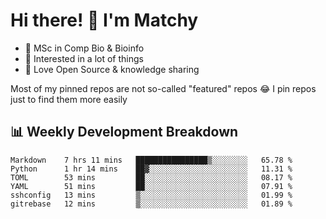 # Hi there! 👋 I'm Matchy

- 🧬 MSc in Comp Bio & Bioinfo
- 🎈 Interested in a lot of things
- 💜 Love Open Source & knowledge sharing

Most of my pinned repos are not so-called "featured" repos 😂 I pin repos just to find them more easily

## 📊 Weekly Development Breakdown

<!--START_SECTION:waka-->

```text
Markdown    7 hrs 11 mins   ████████████████▒░░░░░░░░   65.78 %
Python      1 hr 14 mins    ██▓░░░░░░░░░░░░░░░░░░░░░░   11.31 %
TOML        53 mins         ██░░░░░░░░░░░░░░░░░░░░░░░   08.17 %
YAML        51 mins         ██░░░░░░░░░░░░░░░░░░░░░░░   07.91 %
sshconfig   13 mins         ▒░░░░░░░░░░░░░░░░░░░░░░░░   01.99 %
gitrebase   12 mins         ▒░░░░░░░░░░░░░░░░░░░░░░░░   01.89 %
```

<!--END_SECTION:waka-->
